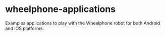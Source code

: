 # wheelphone-applications
Examples applications to play with the Wheelphone robot for both Android and iOS platforms.
